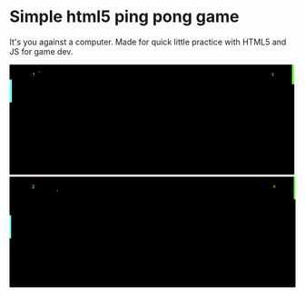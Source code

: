 # Simple html5 ping pong game

It's you against a computer. Made for quick little practice with HTML5 and JS for game dev.

!["first"](1.png)
!["second"](2.png)
